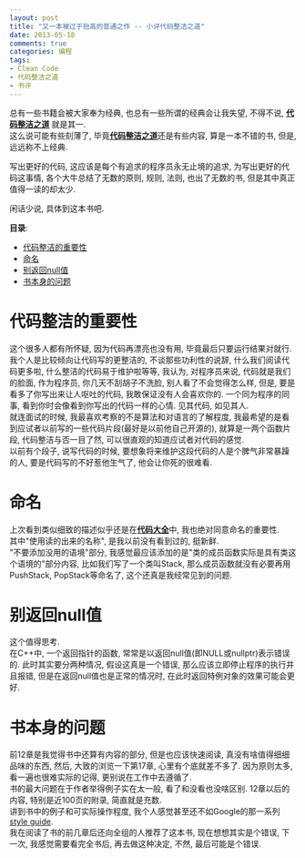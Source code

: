 ```yaml
---
layout: post
title: "又一本被过于抬高的普通之作 -- 小评代码整洁之道"
date: 2013-05-18
comments: true
categories: 编程
tags: 
- Clean Code
- 代码整洁之道
- 书评
---
```


总有一些书籍会被大家奉为经典, 也总有一些所谓的经典会让我失望, 不得不说, [**代码整洁之道**]() 就是其一.  
这么说可能有些刻薄了, 毕竟[**代码整洁之道**]()还是有些内容, 算是一本不错的书, 但是, 远远称不上经典.  
  
写出更好的代码, 这应该是每个有追求的程序员永无止境的追求, 为写出更好的代码这事情, 各个大牛总结了无数的原则, 规则, 法则, 也出了无数的书, 但是其中真正值得一读的却太少.  
  
闲话少说, 具体到这本书吧.  

<!-- more -->
<!-- toc-begin -->
**目录**:

* [代码整洁的重要性](#代码整洁的重要性)
* [命名](#命名)
* [别返回null值](#别返回null值)
* [书本身的问题](#书本身的问题)

<!-- toc-end -->

# 代码整洁的重要性
这个很多人都有所怀疑, 因为代码再漂亮也没有用, 毕竟最后只要运行结果对就行.  我个人是比较倾向让代码写的更整洁的,  不谈那些功利性的说辞, 什么我们阅读代码更多啦, 什么整洁的代码易于维护啦等等, 我认为, 对程序员来说, 代码就是我们的脸面, 作为程序员, 你几天不刮胡子不洗脸, 别人看了不会觉得怎么样, 但是, 要是看多了你写出来让人呕吐的代码, 我敢保证没有人会喜欢你的.  一个同为程序的同事, 看到你时会像看到你写出的代码一样的心情.  见其代码, 如见其人.  
就连面试的时候, 我最喜欢考察的不是算法和对语言的了解程度, 我最希望的是看到应试者以前写的一些代码片段(最好是以前他自己开源的), 就算是一两个函数片段, 代码整洁与否一目了然, 可以很直观的知道应试者对代码的感觉.  
以前有个段子, 说写代码的时候, 要想象将来维护这段代码的人是个脾气非常暴躁的人, 要是代码写的不好惹他生气了,  他会让你死的很难看.  

# 命名
上次看到类似细致的描述似乎还是在[**代码大全**]()中, 我也绝对同意命名的重要性.  
其中"使用读的出来的名称", 是我以前没有看到过的, 挺新鲜.  
"不要添加没用的语境"部分, 我感觉最应该添加的是"类的成员函数实际是具有类这个语境的"部分内容, 比如我们写了一个类叫Stack, 那么成员函数就没有必要再用PushStack, PopStack等命名了, 这个还真是我经常见到的问题.  

# 别返回null值
这个值得思考.  
在C++中, 一个返回指针的函数, 常常是以返回null值(即NULL或nullptr)表示错误的.  此时其实要分两种情况, 假设这真是一个错误, 那么应该立即停止程序的执行并且报错, 但是在返回null值也是正常的情况时, 在此时返回特例对象的效果可能会更好.  

# 书本身的问题
前12章是我觉得书中还算有内容的部分,  但是也应该快速阅读, 真没有啥值得细细品味的东西, 然后, 大致的浏览一下第17章, 心里有个底就差不多了.  因为原则太多, 看一遍也很难实际的记得, 更别说在工作中去遵循了.   
书的最大问题在于作者举得例子实在太一般, 看了和没看也没啥区别.  12章以后的内容, 特别是近100页的附录, 简直就是充数.  
讲到书中的例子和可实际操作程度, 我个人感觉甚至还不如Google的那一系列[style guide](https://code.google.com/p/google-styleguide/).  
我在阅读了书的前几章后还向全组的人推荐了这本书, 现在想想其实是个错误, 下一次, 我感觉需要看完全书后, 再去做这种决定, 不然, 最后可能是个错误.  

[**代码整洁之道**]: http://www.amazon.cn/gp/product/B0031M9GHC/ref=as_li_ss_tl?ie=UTF8&camp=536&creative=3132&creativeASIN=B0031M9GHC&linkCode=as2&tag=jtianlinsblog-23
[**代码大全**]: http://www.amazon.cn/gp/product/B0061XKRXA/ref=as_li_ss_tl?ie=UTF8&camp=536&creative=3132&creativeASIN=B0061XKRXA&linkCode=as2&tag=jtianlinsblog-23

